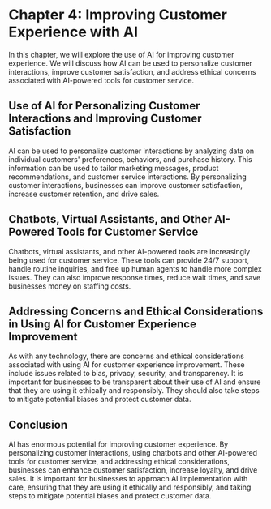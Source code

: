 Chapter 4: Improving Customer Experience with AI
================================================

In this chapter, we will explore the use of AI for improving customer experience. We will discuss how AI can be used to personalize customer interactions, improve customer satisfaction, and address ethical concerns associated with AI-powered tools for customer service.

Use of AI for Personalizing Customer Interactions and Improving Customer Satisfaction
-------------------------------------------------------------------------------------

AI can be used to personalize customer interactions by analyzing data on individual customers' preferences, behaviors, and purchase history. This information can be used to tailor marketing messages, product recommendations, and customer service interactions. By personalizing customer interactions, businesses can improve customer satisfaction, increase customer retention, and drive sales.

Chatbots, Virtual Assistants, and Other AI-Powered Tools for Customer Service
-----------------------------------------------------------------------------

Chatbots, virtual assistants, and other AI-powered tools are increasingly being used for customer service. These tools can provide 24/7 support, handle routine inquiries, and free up human agents to handle more complex issues. They can also improve response times, reduce wait times, and save businesses money on staffing costs.

Addressing Concerns and Ethical Considerations in Using AI for Customer Experience Improvement
----------------------------------------------------------------------------------------------

As with any technology, there are concerns and ethical considerations associated with using AI for customer experience improvement. These include issues related to bias, privacy, security, and transparency. It is important for businesses to be transparent about their use of AI and ensure that they are using it ethically and responsibly. They should also take steps to mitigate potential biases and protect customer data.

Conclusion
----------

AI has enormous potential for improving customer experience. By personalizing customer interactions, using chatbots and other AI-powered tools for customer service, and addressing ethical considerations, businesses can enhance customer satisfaction, increase loyalty, and drive sales. It is important for businesses to approach AI implementation with care, ensuring that they are using it ethically and responsibly, and taking steps to mitigate potential biases and protect customer data.
